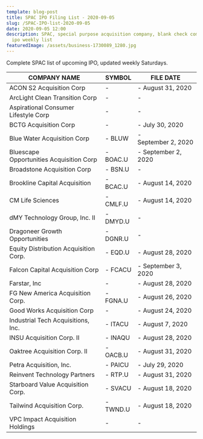 ```yaml
---
template: blog-post
title: SPAC IPO Filing List - 2020-09-05
slug: /SPAC-IPO-list-2020-09-05
date: 2020-09-05 12:00
description: SPAC, special purpose acquisition company, blank check companies,
  ipo weekly list
featuredImage: /assets/business-1730089_1280.jpg
---
```

Complete SPAC list of upcoming IPO, updated weekly Saturdays.

| COMPANY NAME                             | SYMBOL     | FILE DATE             |
| ---------------------------------------- | ---------- | --------------------- |
| ACON S2 Acquisition Corp                 | \-         | \- 	August 31, 2020   |
| ArcLight Clean Transition Corp           | \-         | \-                    |
| Aspirational Consumer Lifestyle Corp     | \-         | \-                    |
| BCTG Acquisition Corp                    | \-         | \- 	July 30, 2020     |
| Blue Water Acquisition Corp              | \- 	BLUW   | \- 	September 2, 2020 |
| Bluescape Opportunities Acquisition Corp | \- 	BOAC.U | \- 	September 2, 2020 |
| Broadstone Acquisition Corp              | \- 	BSN.U  | \-                    |
| Brookline Capital Acquisition            | \- 	BCAC.U | \- 	August 14, 2020   |
| CM Life Sciences                         | \- 	CMLF.U | \- 	August 14, 2020   |
| dMY Technology Group, Inc. II            | \- 	DMYD.U | \-                    |
| Dragoneer Growth Opportunities           | \- 	DGNR.U | \-                    |
| Equity Distribution Acquisition Corp.    | \- 	EQD.U  | \- 	August 28, 2020   |
| Falcon Capital Acquisition Corp          | \- 	FCACU  | \- 	September 3, 2020 |
| Farstar, Inc                             | \-         | \- 	August 28, 2020   |
| FG New America Acquisition Corp.         | \- 	FGNA.U | \- 	August 26, 2020   |
| Good Works Acquisition Corp              | \-         | \- 	August 24, 2020   |
| Industrial Tech Acquisitions, Inc.       | \- 	ITACU  | \- 	August 7, 2020    |
| INSU Acquisition Corp. II                | \- 	INAQU  | \- 	August 28, 2020   |
| Oaktree Acquisition Corp. II             | \- 	OACB.U | \- 	August 31, 2020   |
| Petra Acquisition, Inc.                  | \- 	PAICU  | \- 	July 29, 2020     |
| Reinvent Technology Partners             | \- 	RTP.U  | \- 	August 31, 2020   |
| Starboard Value Acquisition Corp.        | \- 	SVACU  | \- 	August 18, 2020   |
| Tailwind Acquisition Corp.               | \- 	TWND.U | \- 	August 18, 2020   |
| VPC Impact Acquisition Holdings          | \-         | \-                    |
